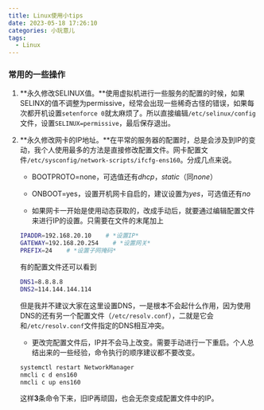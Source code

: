 ```yaml
---
title: Linux使用小tips
date: 2023-05-18 17:26:10
categories: 小玩意儿
tags:
  - Linux
---
```


### 常用的一些操作

1. **永久修改SELINUX值。**使用虚拟机进行一些服务的配置的时候，如果SELINX的值不调整为permissive，经常会出现一些稀奇古怪的错误，如果每次都开机设置```setenforce 0```就太麻烦了。所以直接编辑```/etc/selinux/config```文件，设置```SELINUX=permissive```，最后保存退出。

2. **永久修改网卡的IP地址。**在平常的服务器的配置时，总是会涉及到IP的变动，我个人使用最多的方法是直接修改配置文件。<!-- more -->网卡配置文件```/etc/sysconfig/network-scripts/ifcfg-ens160```。分成几点来说。

    * BOOTPROTO=none，可选值还有*dhcp*，*static*（同*none*）

    * ONBOOT=yes，设置开机网卡自启的，建议设置为*yes*，可选值还有*no*

    * 如果网卡一开始是使用动态获取的，改成手动后，就要通过编辑配置文件来进行IP的设置。只需要在文件的末尾加上

    ```bash
    IPADDR=192.168.20.10    # *设置IP*
    GATEWAY=192.168.20.254    # *设置网关*
    PREFIX=24    # *设置子网掩码*
    ```

    有的配置文件还可以看到

    ```bash
    DNS1=8.8.8.8
    DNS2=114.144.144.114
    ```

    但是我并不建议大家在这里设置DNS，一是根本不会起什么作用，因为使用DNS的还有另一个配置文件（```/etc/resolv.conf```），二就是它会和```/etc/resolv.conf```文件指定的DNS相互冲突。

    * 更改完配置文件后，IP并不会马上改变。需要手动进行一下重启。个人总结出来的一些经验，命令执行的顺序建议都不要改变。

    ```bash
    systemctl restart NetworkManager
    nmcli c d ens160
    nmcli c up ens160
    ```

    这样**3**条命令下来，旧IP再顽固，也会无奈变成配置文件中的IP。